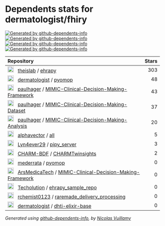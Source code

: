 # Dependents stats for dermatologist/fhiry

[![Generated by github-dependents-info](https://img.shields.io/static/v1?label=Used%20by&message=13&color=informational&logo=slickpic)](https://github.com/dermatologist/fhiry/network/dependents)
[![Generated by github-dependents-info](https://img.shields.io/static/v1?label=Used%20by%20(public)&message=13&color=informational&logo=slickpic)](https://github.com/dermatologist/fhiry/network/dependents)
[![Generated by github-dependents-info](https://img.shields.io/static/v1?label=Used%20by%20(private)&message=-13&color=informational&logo=slickpic)](https://github.com/dermatologist/fhiry/network/dependents)
[![Generated by github-dependents-info](https://img.shields.io/static/v1?label=Used%20by%20(stars)&message=461&color=informational&logo=slickpic)](https://github.com/dermatologist/fhiry/network/dependents)

| Repository | Stars  |
| :--------  | -----: |
|<img class="avatar mr-2" src="https://avatars.githubusercontent.com/u/22319415?s=40&v=4" width="20" height="20" alt="">  &nbsp; [theislab](https://github.com/theislab) / [ehrapy](https://github.com/theislab/ehrapy) | 303 |
|<img class="avatar mr-2" src="https://avatars.githubusercontent.com/u/6259644?s=40&v=4" width="20" height="20" alt="">  &nbsp; [dermatologist](https://github.com/dermatologist) / [pyomop](https://github.com/dermatologist/pyomop) | 48 |
|<img class="avatar mr-2" src="https://avatars.githubusercontent.com/u/15194617?s=40&v=4" width="20" height="20" alt="">  &nbsp; [paulhager](https://github.com/paulhager) / [MIMIC-Clinical-Decision-Making-Framework](https://github.com/paulhager/MIMIC-Clinical-Decision-Making-Framework) | 43 |
|<img class="avatar mr-2" src="https://avatars.githubusercontent.com/u/15194617?s=40&v=4" width="20" height="20" alt="">  &nbsp; [paulhager](https://github.com/paulhager) / [MIMIC-Clinical-Decision-Making-Dataset](https://github.com/paulhager/MIMIC-Clinical-Decision-Making-Dataset) | 37 |
|<img class="avatar mr-2" src="https://avatars.githubusercontent.com/u/15194617?s=40&v=4" width="20" height="20" alt="">  &nbsp; [paulhager](https://github.com/paulhager) / [MIMIC-Clinical-Decision-Making-Analysis](https://github.com/paulhager/MIMIC-Clinical-Decision-Making-Analysis) | 20 |
|<img class="avatar mr-2" src="https://avatars.githubusercontent.com/u/11805788?s=40&v=4" width="20" height="20" alt="">  &nbsp; [alphavector](https://github.com/alphavector) / [all](https://github.com/alphavector/all) | 5 |
|<img class="avatar mr-2" src="https://avatars.githubusercontent.com/u/25952589?s=40&v=4" width="20" height="20" alt="">  &nbsp; [Lyn4ever29](https://github.com/Lyn4ever29) / [pipy_server](https://github.com/Lyn4ever29/pipy_server) | 3 |
|<img class="avatar mr-2" src="https://avatars.githubusercontent.com/u/197785359?s=40&v=4" width="20" height="20" alt="">  &nbsp; [CHARM-BDF](https://github.com/CHARM-BDF) / [CHARMTwinsights](https://github.com/CHARM-BDF/CHARMTwinsights) | 2 |
|<img class="avatar mr-2" src="https://avatars.githubusercontent.com/u/59177719?s=40&v=4" width="20" height="20" alt="">  &nbsp; [mederrata](https://github.com/mederrata) / [pyomop](https://github.com/mederrata/pyomop) | 0 |
|<img class="avatar mr-2" src="https://avatars.githubusercontent.com/u/220723675?s=40&v=4" width="20" height="20" alt="">  &nbsp; [ArsMedicaTech](https://github.com/ArsMedicaTech) / [MIMIC-Clinical-Decision-Making-Framework](https://github.com/ArsMedicaTech/MIMIC-Clinical-Decision-Making-Framework) | 0 |
|<img class="avatar mr-2" src="https://avatars.githubusercontent.com/u/25333729?s=40&v=4" width="20" height="20" alt="">  &nbsp; [Techolution](https://github.com/Techolution) / [ehrapy_sample_repo](https://github.com/Techolution/ehrapy_sample_repo) | 0 |
|<img class="avatar mr-2" src="https://avatars.githubusercontent.com/u/67638499?s=40&v=4" width="20" height="20" alt="">  &nbsp; [rchemist0123](https://github.com/rchemist0123) / [raremade_delivery_processing](https://github.com/rchemist0123/raremade_delivery_processing) | 0 |
|<img class="avatar mr-2" src="https://avatars.githubusercontent.com/u/6259644?s=40&v=4" width="20" height="20" alt="">  &nbsp; [dermatologist](https://github.com/dermatologist) / [dhti-elixir-base](https://github.com/dermatologist/dhti-elixir-base) | 0 |

_Generated using [github-dependents-info](https://github.com/nvuillam/github-dependents-info), by [Nicolas Vuillamy](https://github.com/nvuillam)_